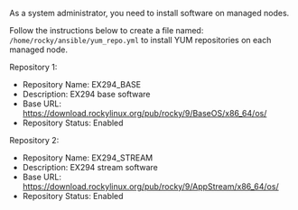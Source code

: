 As a system administrator, you need to install software on managed nodes.

Follow the instructions below to create a file named:
`/home/rocky/ansible/yum_repo.yml`
to install YUM repositories on each managed node.

Repository 1:
- Repository Name: EX294_BASE
- Description: EX294 base software
- Base URL: https://download.rockylinux.org/pub/rocky/9/BaseOS/x86_64/os/
- Repository Status: Enabled

Repository 2:
- Repository Name: EX294_STREAM
- Description: EX294 stream software
- Base URL: https://download.rockylinux.org/pub/rocky/9/AppStream/x86_64/os/
- Repository Status: Enabled